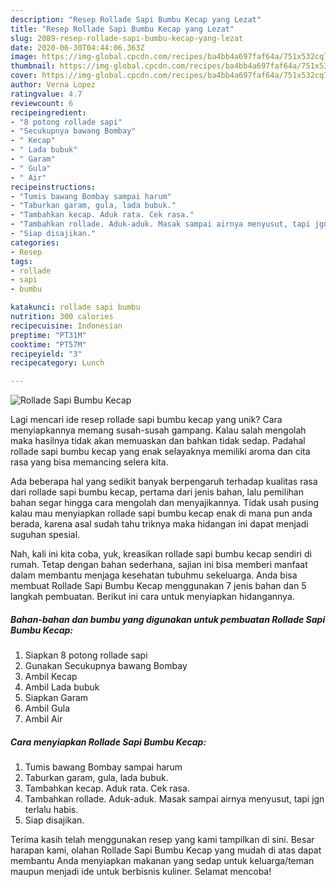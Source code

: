 ```yaml
---
description: "Resep Rollade Sapi Bumbu Kecap yang Lezat"
title: "Resep Rollade Sapi Bumbu Kecap yang Lezat"
slug: 2089-resep-rollade-sapi-bumbu-kecap-yang-lezat
date: 2020-06-30T04:44:06.363Z
image: https://img-global.cpcdn.com/recipes/ba4bb4a697faf64a/751x532cq70/rollade-sapi-bumbu-kecap-foto-resep-utama.jpg
thumbnail: https://img-global.cpcdn.com/recipes/ba4bb4a697faf64a/751x532cq70/rollade-sapi-bumbu-kecap-foto-resep-utama.jpg
cover: https://img-global.cpcdn.com/recipes/ba4bb4a697faf64a/751x532cq70/rollade-sapi-bumbu-kecap-foto-resep-utama.jpg
author: Verna Lopez
ratingvalue: 4.7
reviewcount: 6
recipeingredient:
- "8 potong rollade sapi"
- "Secukupnya bawang Bombay"
- " Kecap"
- " Lada bubuk"
- " Garam"
- " Gula"
- " Air"
recipeinstructions:
- "Tumis bawang Bombay sampai harum"
- "Taburkan garam, gula, lada bubuk."
- "Tambahkan kecap. Aduk rata. Cek rasa."
- "Tambahkan rollade. Aduk-aduk. Masak sampai airnya menyusut, tapi jgn terlalu habis."
- "Siap disajikan."
categories:
- Resep
tags:
- rollade
- sapi
- bumbu

katakunci: rollade sapi bumbu 
nutrition: 300 calories
recipecuisine: Indonesian
preptime: "PT31M"
cooktime: "PT57M"
recipeyield: "3"
recipecategory: Lunch

---
```



![Rollade Sapi Bumbu Kecap](https://img-global.cpcdn.com/recipes/ba4bb4a697faf64a/751x532cq70/rollade-sapi-bumbu-kecap-foto-resep-utama.jpg)

Lagi mencari ide resep rollade sapi bumbu kecap yang unik? Cara menyiapkannya memang susah-susah gampang. Kalau salah mengolah maka hasilnya tidak akan memuaskan dan bahkan tidak sedap. Padahal rollade sapi bumbu kecap yang enak selayaknya memiliki aroma dan cita rasa yang bisa memancing selera kita.



Ada beberapa hal yang sedikit banyak berpengaruh terhadap kualitas rasa dari rollade sapi bumbu kecap, pertama dari jenis bahan, lalu pemilihan bahan segar hingga cara mengolah dan menyajikannya. Tidak usah pusing kalau mau menyiapkan rollade sapi bumbu kecap enak di mana pun anda berada, karena asal sudah tahu triknya maka hidangan ini dapat menjadi suguhan spesial.


Nah, kali ini kita coba, yuk, kreasikan rollade sapi bumbu kecap sendiri di rumah. Tetap dengan bahan sederhana, sajian ini bisa memberi manfaat dalam membantu menjaga kesehatan tubuhmu sekeluarga. Anda bisa membuat Rollade Sapi Bumbu Kecap menggunakan 7 jenis bahan dan 5 langkah pembuatan. Berikut ini cara untuk menyiapkan hidangannya.

<!--inarticleads1-->

##### Bahan-bahan dan bumbu yang digunakan untuk pembuatan Rollade Sapi Bumbu Kecap:

1. Siapkan 8 potong rollade sapi
1. Gunakan Secukupnya bawang Bombay
1. Ambil  Kecap
1. Ambil  Lada bubuk
1. Siapkan  Garam
1. Ambil  Gula
1. Ambil  Air




<!--inarticleads2-->

##### Cara menyiapkan Rollade Sapi Bumbu Kecap:

1. Tumis bawang Bombay sampai harum
1. Taburkan garam, gula, lada bubuk.
1. Tambahkan kecap. Aduk rata. Cek rasa.
1. Tambahkan rollade. Aduk-aduk. Masak sampai airnya menyusut, tapi jgn terlalu habis.
1. Siap disajikan.




Terima kasih telah menggunakan resep yang kami tampilkan di sini. Besar harapan kami, olahan Rollade Sapi Bumbu Kecap yang mudah di atas dapat membantu Anda menyiapkan makanan yang sedap untuk keluarga/teman maupun menjadi ide untuk berbisnis kuliner. Selamat mencoba!
